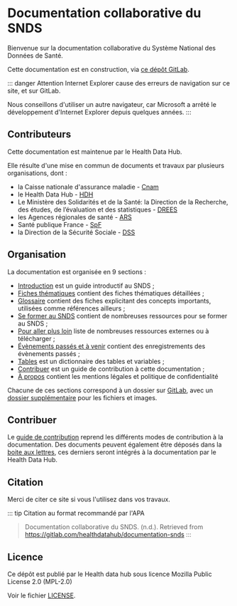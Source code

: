 # Documentation collaborative du SNDS
<!-- SPDX-License-Identifier: MPL-2.0 -->

Bienvenue sur la documentation collaborative du Système National des Données de Santé.

Cette documentation est en construction, via [ce dépôt GitLab](https://gitlab.com/healthdatahub/documentation-snds).

::: danger Attention
Internet Explorer cause des erreurs de navigation sur ce site, et sur GitLab. 

Nous conseillons d'utiliser un autre navigateur, car Microsoft a arrêté le développement d'Internet Explorer depuis quelques années.
:::

## Contributeurs 

Cette documentation est maintenue par le Health Data Hub.

Elle résulte d'une mise en commun de documents et travaux par plusieurs organisations, dont :
- la Caisse nationale d'assurance maladie - [Cnam](https://www.ameli.fr/)
- le Health Data Hub - [HDH](https://www.health-data-hub.fr)
- Le Ministère des Solidarités et de la Santé: la Direction de la Recherche, des études, de l’évaluation et des statistiques - 
[DREES](https://drees.solidarites-sante.gouv.fr/etudes-et-statistiques/la-drees/) 
- les Agences régionales de santé - [ARS](https://www.ars.sante.fr/)
- Santé publique France - [SpF](https://www.santepubliquefrance.fr/)
- la Direction de la Sécurité Sociale - [DSS](https://solidarites-sante.gouv.fr/ministere/organisation/organisation-des-directions-et-services/article/organisation-de-la-direction-de-la-securite-sociale-dss)

## Organisation

La documentation est organisée en 9 sections :
- [Introduction](introduction/README.md) est un guide introductif au SNDS ;
- [Fiches thématiques](fiches/README.md) contient des fiches thématiques détaillées ;
- [Glossaire](glossaire/README.md) contient des fiches explicitant des concepts importants, utilisées comme références ailleurs ;
- [Se former au SNDS](formation_snds/README.md) contient de nombreuses ressources pour se former au SNDS ;
- [Pour aller plus loin](aller_plus_loin/README.md) liste de nombreuses ressources externes ou à télécharger ;
- [Évènements passés et à venir](evenements/README.md) contient des enregistrements des évènements passés ;
- [Tables](tables/README.md) est un dictionnaire des tables et variables ;
- [Contribuer](contribuer/README.md) est un guide de contribution à cette documentation ;
- [À propos](A_propos/README.md) contient les mentions légales et politique de confidentialité

Chacune de ces sections correspond à un dossier sur [GitLab](https://gitlab.com/healthdatahub/documentation-snds), avec un [dossier supplémentaire](https://gitlab.com/healthdatahub/documentation-snds/-/tree/master/files) pour les fichiers et images.

## Contribuer
Le [guide de contribution](contribuer/README.md) reprend les différents modes de contribution à la documentation. Des documents peuvent également être déposés dans la [boite aux lettres](https://gitlab.com/healthdatahub/documentation-snds/-/tree/master/Boite_aux_lettres), ces derniers seront intégrés à la documentation par le Health Data Hub.

## Citation

Merci de citer ce site si vous l'utilisez dans vos travaux.

::: tip Citation au format recommandé par l'APA
> Documentation collaborative du SNDS. (n.d.). Retrieved from https://gitlab.com/healthdatahub/documentation-snds 
:::

## Licence

Ce dépôt est publié par le Health data hub sous 
licence Mozilla Public License 2.0 (MPL-2.0)

Voir le fichier [LICENSE](https://gitlab.com/healthdatahub/documentation-snds/blob/master/LICENSE).
